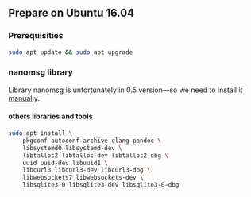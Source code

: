 Prepare on Ubuntu 16.04
-----------------------

### Prerequisities

``` bash
sudo apt update && sudo apt upgrade
```

### nanomsg library

Library nanomsg is unfortunately in 0.5 version—so we need to install it [manually](nanomsg_manually.md).

#### others libraries and tools

``` bash
sudo apt install \
    pkgconf autoconf-archive clang pandoc \
    libsystemd0 libsystemd-dev \
    libtalloc2 libtalloc-dev libtalloc2-dbg \
    uuid uuid-dev libuuid1 \
    libcurl3 libcurl3-dev libcurl3-dbg \
    libwebsockets7 libwebsockets-dev \
    libsqlite3-0 libsqlite3-dev libsqlite3-0-dbg
```
